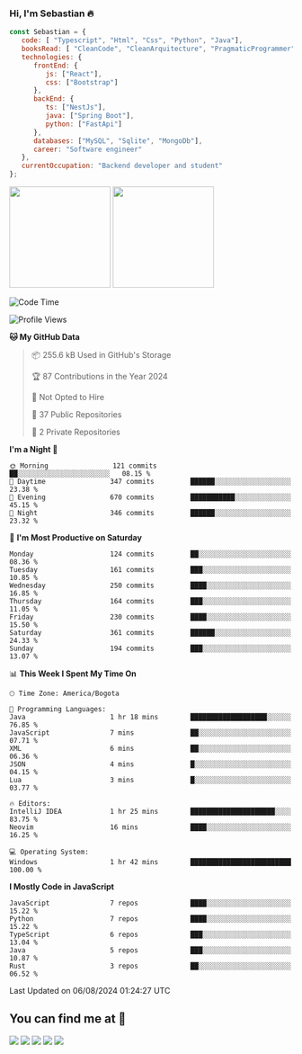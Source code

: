 ### Hi, I'm Sebastian :fire:

```js
const Sebastian = {
   code: [ "Typescript", "Html", "Css", "Python", "Java"],
   booksRead: [ "CleanCode", "CleanArquitecture", "PragmaticProgrammer"],
   technologies: {
      frontEnd: {
         js: ["React"],
         css: ["Bootstrap"]
      },
      backEnd: {
         ts: ["NestJs"],
         java: ["Spring Boot"],
         python: ["FastApi"]
      },
      databases: ["MySQL", "Sqlite", "MongoDb"],
      career: "Software engineer"
   },
   currentOccupation: "Backend developer and student"
};
```
<div>
<img height=180em src="https://github-readme-stats.vercel.app/api?username=XantX&theme=gruvbox&show_icons=true"/>
<img height=180em src="https://github-readme-stats.vercel.app/api/top-langs/?username=XantX&layout=compact&theme=gruvbox"/>
</div>

<!--START_SECTION:waka-->
![Code Time](http://img.shields.io/badge/Code%20Time-57%20hrs%2054%20mins-blue)

![Profile Views](http://img.shields.io/badge/Profile%20Views-2-blue)

**🐱 My GitHub Data** 

> 📦 255.6 kB Used in GitHub's Storage 
 > 
> 🏆 87 Contributions in the Year 2024
 > 
> 🚫 Not Opted to Hire
 > 
> 📜 37 Public Repositories 
 > 
> 🔑 2 Private Repositories 
 > 
**I'm a Night 🦉** 

```text
🌞 Morning                121 commits         ██░░░░░░░░░░░░░░░░░░░░░░░   08.15 % 
🌆 Daytime                347 commits         ██████░░░░░░░░░░░░░░░░░░░   23.38 % 
🌃 Evening                670 commits         ███████████░░░░░░░░░░░░░░   45.15 % 
🌙 Night                  346 commits         ██████░░░░░░░░░░░░░░░░░░░   23.32 % 
```
📅 **I'm Most Productive on Saturday** 

```text
Monday                   124 commits         ██░░░░░░░░░░░░░░░░░░░░░░░   08.36 % 
Tuesday                  161 commits         ███░░░░░░░░░░░░░░░░░░░░░░   10.85 % 
Wednesday                250 commits         ████░░░░░░░░░░░░░░░░░░░░░   16.85 % 
Thursday                 164 commits         ███░░░░░░░░░░░░░░░░░░░░░░   11.05 % 
Friday                   230 commits         ████░░░░░░░░░░░░░░░░░░░░░   15.50 % 
Saturday                 361 commits         ██████░░░░░░░░░░░░░░░░░░░   24.33 % 
Sunday                   194 commits         ███░░░░░░░░░░░░░░░░░░░░░░   13.07 % 
```


📊 **This Week I Spent My Time On** 

```text
🕑︎ Time Zone: America/Bogota

💬 Programming Languages: 
Java                     1 hr 18 mins        ███████████████████░░░░░░   76.85 % 
JavaScript               7 mins              ██░░░░░░░░░░░░░░░░░░░░░░░   07.71 % 
XML                      6 mins              ██░░░░░░░░░░░░░░░░░░░░░░░   06.36 % 
JSON                     4 mins              █░░░░░░░░░░░░░░░░░░░░░░░░   04.15 % 
Lua                      3 mins              █░░░░░░░░░░░░░░░░░░░░░░░░   03.77 % 

🔥 Editors: 
IntelliJ IDEA            1 hr 25 mins        █████████████████████░░░░   83.75 % 
Neovim                   16 mins             ████░░░░░░░░░░░░░░░░░░░░░   16.25 % 

💻 Operating System: 
Windows                  1 hr 42 mins        █████████████████████████   100.00 % 
```

**I Mostly Code in JavaScript** 

```text
JavaScript               7 repos             ████░░░░░░░░░░░░░░░░░░░░░   15.22 % 
Python                   7 repos             ████░░░░░░░░░░░░░░░░░░░░░   15.22 % 
TypeScript               6 repos             ███░░░░░░░░░░░░░░░░░░░░░░   13.04 % 
Java                     5 repos             ███░░░░░░░░░░░░░░░░░░░░░░   10.87 % 
Rust                     3 repos             ██░░░░░░░░░░░░░░░░░░░░░░░   06.52 % 
```




 Last Updated on 06/08/2024 01:24:27 UTC
<!--END_SECTION:waka-->

## You can find me at :eyes:

<div> 
  <a href="https://www.instagram.com/zxantx" target="_blank"><img src="https://img.shields.io/badge/-Instagram-%23E4405F?style=for-the-badge&logo=instagram&logoColor=white" target="_blank"></a>
 	<a href="https://www.twitch.tv/xantxx" target="_blank"><img src="https://img.shields.io/badge/Twitch-9146FF?style=for-the-badge&logo=twitch&logoColor=white" target="_blank"></a>
  <a href = "mailto:sebastian.diaz.trabajo@gmail.com"><img src="https://img.shields.io/badge/-Gmail-%23333?style=for-the-badge&logo=gmail&logoColor=white" target="_blank"></a>
  <a href="https://www.linkedin.com/in/sebastian-diaz-torres/" target="_blank"><img src="https://img.shields.io/badge/-LinkedIn-%230077B5?style=for-the-badge&logo=linkedin&logoColor=white" target="_blank"></a> 
    <a href="https://sebastiandiazweb.com/" target="_blank"><img src="https://img.shields.io/badge/-web-%23333?style=for-the-badge&logo=google-chrome&logoColor=yellow" target="_blank"></a> 
  
</div>

